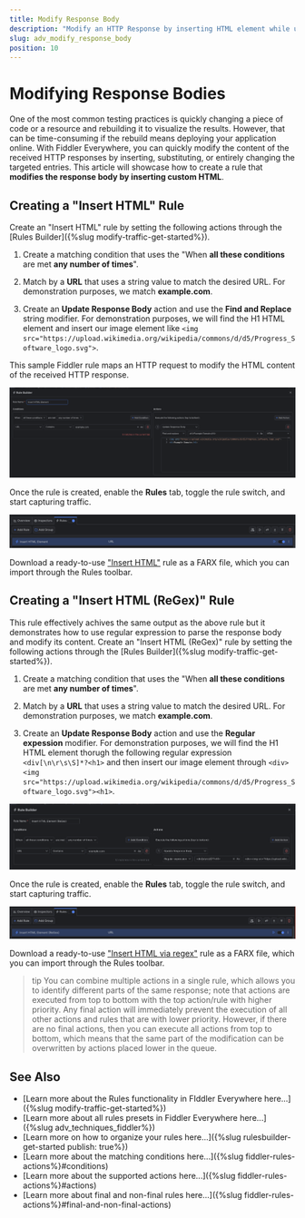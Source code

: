 ```yaml
---
title: Modify Response Body
description: "Modify an HTTP Response by inserting HTML element while using Fiddler's rules."
slug: adv_modify_response_body
position: 10
---
```



# Modifying Response Bodies

One of the most common testing practices is quickly changing a piece of code or a resource and rebuilding it to visualize the results. However, that can be time-consuming if the rebuild means deploying your application online. With Fiddler Everywhere, you can quickly modify the content of the received HTTP responses by inserting, substituting, or entirely changing the targeted entries. This article will showcase how to create a rule that **modifies the response body by inserting custom HTML**.

## Creating a "Insert HTML" Rule

Create an "Insert HTML" rule by setting the following actions through the [Rules Builder]({%slug modify-traffic-get-started%}).

1. Create a matching condition that uses the "When **all these conditions** are met **any number of times**". 

1. Match by a **URL** that uses a string value to match the desired URL. For demonstration purposes, we match **example.com**.

1. Create an **Update Response Body** action and use the **Find and Replace** string modifier. For demonstration purposes, we will find the H1 HTML element and insert our image element like `<img src="https://upload.wikimedia.org/wikipedia/commons/d/d5/Progress_Software_logo.svg">`.

This sample Fiddler rule maps an HTTP request to modify the HTML content of the received HTTP response.

![Creating "Insert HTML" rule](../../images/advanced/adv-modify-insert-html.png)

Once the rule is created, enable the **Rules** tab, toggle the rule switch, and start capturing traffic.

![Activating the "Insert HTML" rule](../../images/advanced/adv-modify-insert-html-active.png)

Download a ready-to-use <a href="https://github.com/telerik/fiddler-everywhere/tree/master/rules/modify-insert-html" target="_blank">"Insert HTML"</a> rule as a FARX file, which you can import through the Rules toolbar.
 
 
 ## Creating a "Insert HTML (ReGex)" Rule

This rule effectively achives the same output as the above rule but it demonstrates how to use regular expression to parse the response body and modify its content. Create an "Insert HTML (ReGex)" rule by setting the following actions through the [Rules Builder]({%slug modify-traffic-get-started%}).

1. Create a matching condition that uses the "When **all these conditions** are met **any number of times**". 

1. Match by a **URL** that uses a string value to match the desired URL. For demonstration purposes, we match **example.com**.

1. Create an **Update Response Body** action and use the **Regular expession** modifier. For demonstration purposes, we will find the H1 HTML element thorugh the following regular expression `<div[\n\r\s\S]*?<h1>` and then insert our image element through `<div><img src="https://upload.wikimedia.org/wikipedia/commons/d/d5/Progress_Software_logo.svg"><h1>`.

![Creating "Insert HTML" rule](../../images/advanced/adv-modify-insert-html-regex.png)

Once the rule is created, enable the **Rules** tab, toggle the rule switch, and start capturing traffic.

![Activating the "Insert HTML" rule](../../images/advanced/adv-modify-insert-html-regex-active.png)

Download a ready-to-use <a href="https://github.com/telerik/fiddler-everywhere/tree/master/rules/modify-insert-html-regex" target="_blank">"Insert HTML via regex"</a> rule as a FARX file, which you can import through the Rules toolbar.

>tip You can combine multiple actions in a single rule, which allows you to identify different parts of the same response; note that actions are executed from top to bottom with the top action/rule with higher priority. Any final action will immediately prevent the execution of all other actions and rules that are with lower priority. However, if there are no final actions, then you can execute all actions from top to bottom, which means that the same part of the modification can be overwritten by  actions placed lower in the queue.

 
## See Also

* [Learn more about the Rules functionality in FIddler Everywhere here...]({%slug modify-traffic-get-started%})
* [Learn more about all rules presets in Fiddler Everywhere here...]({%slug adv_techniques_fiddler%})
* [Learn more on how to organize your rules here...]({%slug rulesbuilder-get-started
publish: true%})
* [Learn more about the matching conditions here...]({%slug fiddler-rules-actions%}#conditions)
* [Learn more about the supported actions here...]({%slug fiddler-rules-actions%}#actions)
* [Learn more about final and non-final rules here...]({%slug fiddler-rules-actions%}#final-and-non-final-actions)